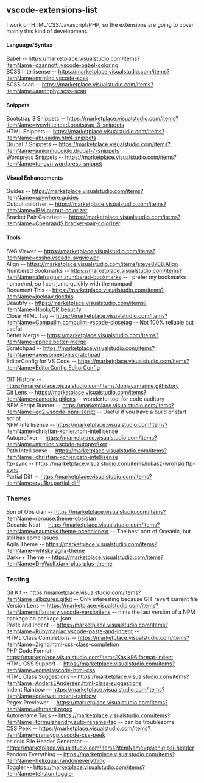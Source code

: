 ## vscode-extensions-list
I work on HTML/CSS/Javascript/PHP, so the extensions are going to cover mainly this kind of development.

#### Language/Syntax

Babel -- <https://marketplace.visualstudio.com/items?itemName=dzannotti.vscode-babel-coloring><br>
SCSS Intellisense -- https://marketplace.visualstudio.com/items?itemName=mrmlnc.vscode-scss<br>
SCSS scan -- https://marketplace.visualstudio.com/items?itemName=aaronphy.scss-scan<br>

#### Snippets

Bootstrap 3 Snippets -- <https://marketplace.visualstudio.com/items?itemName=wcwhitehead.bootstrap-3-snippets><br>
HTML Snippets -- <https://marketplace.visualstudio.com/items?itemName=abusaidm.html-snippets><br>
Drupal 7 Snippets -- <https://marketplace.visualstudio.com/items?itemName=juniormucciolo.drupal-7-snippets><br>
Wordpress Snippets -- https://marketplace.visualstudio.com/items?itemName=tungvn.wordpress-snippet<br>

#### Visual Enhancements

Guides -- <https://marketplace.visualstudio.com/items?itemName=spywhere.guides><br>
Output colorizer -- <https://marketplace.visualstudio.com/items?itemName=IBM.output-colorizer><br>
Bracket Pair Colorizer -- https://marketplace.visualstudio.com/items?itemName=CoenraadS.bracket-pair-colorizer<br>


#### Tools

SVG Viewer -- <https://marketplace.visualstudio.com/items?itemName=cssho.vscode-svgviewer><br>
Align -- <https://marketplace.visualstudio.com/items/steve8708.Align><br>
Numbered Bookmarks -- <https://marketplace.visualstudio.com/items?itemName=alefragnani.numbered-bookmarks> -- I prefer my bookmarks numbered, so I can jump quickly with the numpad<br>
Document This -- <https://marketplace.visualstudio.com/items?itemName=joelday.docthis><br>
Beautify -- <https://marketplace.visualstudio.com/items?itemName=HookyQR.beautify><br>
Close HTML Tag -- <https://marketplace.visualstudio.com/items?itemName=Compulim.compulim-vscode-closetag> -- Not 100% reliable but useful<br>
Better Merge -- https://marketplace.visualstudio.com/items?itemName=pprice.better-merge<br>
Scratchpad -- <https://marketplace.visualstudio.com/items?itemName=awesomektvn.scratchpad><br>
EditorConfig for VS Code -- <https://marketplace.visualstudio.com/items?itemName=EditorConfig.EditorConfig><br>

GIT History -- <https://marketplace.visualstudio.com/items/donjayamanne.githistory><br>
Git Lens -- <https://marketplace.visualstudio.com/items?itemName=eamodio.gitlens> -- wonderful tool for code auditory<br>
NPM Script Runner -- <https://marketplace.visualstudio.com/items?itemName=eg2.vscode-npm-script> -- Useful if you have a build or start script<br>
NPM Intellisense -- <https://marketplace.visualstudio.com/items?itemName=christian-kohler.npm-intellisense><br>
Autoprefixer -- <https://marketplace.visualstudio.com/items?itemName=mrmlnc.vscode-autoprefixer><br>
Path Intellisense -- <https://marketplace.visualstudio.com/items?itemName=christian-kohler.path-intellisense><br>
ftp-sync -- <https://marketplace.visualstudio.com/items/lukasz-wronski.ftp-sync><br>
Partial Diff -- https://marketplace.visualstudio.com/items?itemName=ryu1kn.partial-diff<br>

### Themes

Son of Obsidian -- <https://marketplace.visualstudio.com/items?itemName=rprouse.theme-obsidian><br>
Oceanic Next -- <https://marketplace.visualstudio.com/items?itemName=naumovs.theme-oceanicnext> -- The best port of Oceanic, but still has some issues<br>
Agila Theme -- https://marketplace.visualstudio.com/items?itemName=whtsky.agila-theme<br>
Dark++ Theme -- https://marketplace.visualstudio.com/items?itemName=DryWolf.dark-plus-plus-theme<br>

### Testing

Git Kit -- <https://marketplace.visualstudio.com/items?itemName=albizures.gitkit> -- Only interesting because GIT revert current file<br>
Version Lens -- <https://marketplace.visualstudio.com/items?itemName=pflannery.vscode-versionlens> -- hints the last version of a NPM package on package.json<br>
Paste and Indent -- <https://marketplace.visualstudio.com/items?itemName=Rubymaniac.vscode-paste-and-indent> -- <br>
HTML Class Completions -- <https://marketplace.visualstudio.com/items?itemName=Zignd.html-css-class-completion><br>
PHP Code Format -- <https://marketplace.visualstudio.com/items/Kasik96.format-indent><br>
HTML CSS Support -- <https://marketplace.visualstudio.com/items?itemName=ecmel.vscode-html-css><br>
HTML Class Suggestions -- <https://marketplace.visualstudio.com/items?itemName=AndersEAndersen.html-class-suggestions><br>
Indent Rainbow -- <https://marketplace.visualstudio.com/items?itemName=oderwat.indent-rainbow><br>
Regex Previewer -- <https://marketplace.visualstudio.com/items?itemName=chrmarti.regex><br>
Autorename Tags -- <https://marketplace.visualstudio.com/items?itemName=formulahendry.auto-rename-tag> --  can be troublesome<br>
CSS Peek -- https://marketplace.visualstudio.com/items?itemName=pranaygp.vscode-css-peek<br>
psioniq File Header Generator -- https://marketplace.visualstudio.com/items?itemName=psioniq.psi-header<br>
Random Everything -- https://marketplace.visualstudio.com/items?itemName=helixquar.randomeverything<br>
Toggler -- https://marketplace.visualstudio.com/items?itemName=tehstun.toggler<br>

